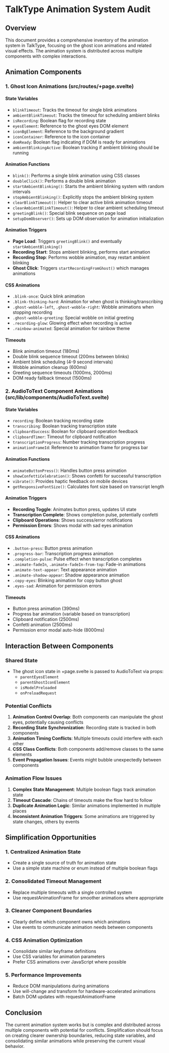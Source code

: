 # TalkType Animation System Audit

## Overview
This document provides a comprehensive inventory of the animation system in TalkType, focusing on the ghost icon animations and related visual effects. The animation system is distributed across multiple components with complex interactions.

## Animation Components

### 1. Ghost Icon Animations (src/routes/+page.svelte)

#### State Variables
- `blinkTimeout`: Tracks the timeout for single blink animations
- `ambientBlinkTimeout`: Tracks the timeout for scheduling ambient blinks
- `isRecording`: Boolean flag for recording state
- `eyesElement`: Reference to the ghost eyes DOM element
- `iconBgElement`: Reference to the background gradient
- `iconContainer`: Reference to the icon container
- `domReady`: Boolean flag indicating if DOM is ready for animations
- `ambientBlinkingActive`: Boolean tracking if ambient blinking should be running

#### Animation Functions
- `blink()`: Performs a single blink animation using CSS classes
- `doubleClick()`: Performs a double blink animation
- `startAmbientBlinking()`: Starts the ambient blinking system with random intervals
- `stopAmbientBlinking()`: Explicitly stops the ambient blinking system
- `clearBlinkTimeout()`: Helper to clear active blink animation timeout
- `clearAmbientBlinkTimeout()`: Helper to clear ambient scheduling timeout
- `greetingBlink()`: Special blink sequence on page load
- `setupDomObserver()`: Sets up DOM observation for animation initialization

#### Animation Triggers
- **Page Load**: Triggers `greetingBlink()` and eventually `startAmbientBlinking()`
- **Recording Start**: Stops ambient blinking, performs start animation
- **Recording Stop**: Performs wobble animation, may restart ambient blinking
- **Ghost Click**: Triggers `startRecordingFromGhost()` which manages animations

#### CSS Animations
- `.blink-once`: Quick blink animation
- `.blink-thinking-hard`: Animation for when ghost is thinking/transcribing
- `.ghost-wobble-left`, `.ghost-wobble-right`: Wobble animations when stopping recording
- `.ghost-wobble-greeting`: Special wobble on initial greeting
- `.recording-glow`: Glowing effect when recording is active
- `.rainbow-animated`: Special animation for rainbow theme

#### Timeouts
- Blink animation timeout (180ms)
- Double blink sequence timeout (200ms between blinks)
- Ambient blink scheduling (4-9 second intervals)
- Wobble animation cleanup (600ms)
- Greeting sequence timeouts (1000ms, 2000ms)
- DOM ready fallback timeout (1500ms)

### 2. AudioToText Component Animations (src/lib/components/AudioToText.svelte)

#### State Variables
- `recording`: Boolean tracking recording state
- `transcribing`: Boolean tracking transcription state
- `clipboardSuccess`: Boolean for clipboard operation feedback
- `clipboardTimer`: Timeout for clipboard notification
- `transcriptionProgress`: Number tracking transcription progress
- `animationFrameId`: Reference to animation frame for progress bar

#### Animation Functions
- `animateButtonPress()`: Handles button press animation
- `showConfettiCelebration()`: Shows confetti for successful transcription
- `vibrate()`: Provides haptic feedback on mobile devices
- `getResponsiveFontSize()`: Calculates font size based on transcript length

#### Animation Triggers
- **Recording Toggle**: Animates button press, updates UI state
- **Transcription Complete**: Shows completion pulse, potentially confetti
- **Clipboard Operations**: Shows success/error notifications
- **Permission Errors**: Shows modal with sad eyes animation

#### CSS Animations
- `.button-press`: Button press animation
- `.progress-bar`: Transcription progress animation
- `.completion-pulse`: Pulse effect when transcription completes
- `.animate-fadeIn`, `.animate-fadeIn-from-top`: Fade-in animations
- `.animate-text-appear`: Text appearance animation
- `.animate-shadow-appear`: Shadow appearance animation
- `.copy-eyes`: Blinking animation for copy button ghost
- `.eyes-sad`: Animation for permission errors

#### Timeouts
- Button press animation (390ms)
- Progress bar animation (variable based on transcription)
- Clipboard notification (2500ms)
- Confetti animation (2500ms)
- Permission error modal auto-hide (8000ms)

## Interaction Between Components

### Shared State
- The ghost icon state in +page.svelte is passed to AudioToText via props:
  - `parentEyesElement`
  - `parentGhostIconElement`
  - `isModelPreloaded`
  - `onPreloadRequest`

### Potential Conflicts
1. **Animation Control Overlap**: Both components can manipulate the ghost eyes, potentially causing conflicts
2. **Recording State Synchronization**: Recording state is tracked in both components
3. **Animation Timing Conflicts**: Multiple timeouts could interfere with each other
4. **CSS Class Conflicts**: Both components add/remove classes to the same elements
5. **Event Propagation Issues**: Events might bubble unexpectedly between components

### Animation Flow Issues
1. **Complex State Management**: Multiple boolean flags track animation state
2. **Timeout Cascade**: Chains of timeouts make the flow hard to follow
3. **Duplicate Animation Logic**: Similar animations implemented in multiple places
4. **Inconsistent Animation Triggers**: Some animations are triggered by state changes, others by events

## Simplification Opportunities

### 1. Centralized Animation State
- Create a single source of truth for animation state
- Use a simple state machine or enum instead of multiple boolean flags

### 2. Consolidated Timeout Management
- Replace multiple timeouts with a single controlled system
- Use requestAnimationFrame for smoother animations where appropriate

### 3. Cleaner Component Boundaries
- Clearly define which component owns which animations
- Use events to communicate animation needs between components

### 4. CSS Animation Optimization
- Consolidate similar keyframe definitions
- Use CSS variables for animation parameters
- Prefer CSS animations over JavaScript where possible

### 5. Performance Improvements
- Reduce DOM manipulations during animations
- Use will-change and transform for hardware-accelerated animations
- Batch DOM updates with requestAnimationFrame

## Conclusion
The current animation system works but is complex and distributed across multiple components with potential for conflicts. Simplification should focus on creating clearer ownership boundaries, reducing state variables, and consolidating similar animations while preserving the current visual behavior.
